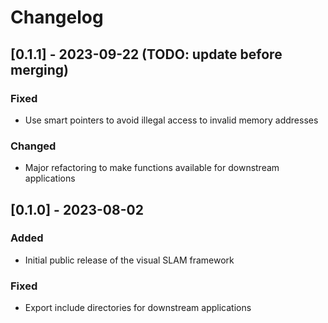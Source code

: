 # Changelog

## [0.1.1] - 2023-09-22 (TODO: update before merging)

### Fixed

- Use smart pointers to avoid illegal access to invalid memory addresses

### Changed

- Major refactoring to make functions available for downstream applications

## [0.1.0] - 2023-08-02

### Added

- Initial public release of the visual SLAM framework

### Fixed

- Export include directories for downstream applications